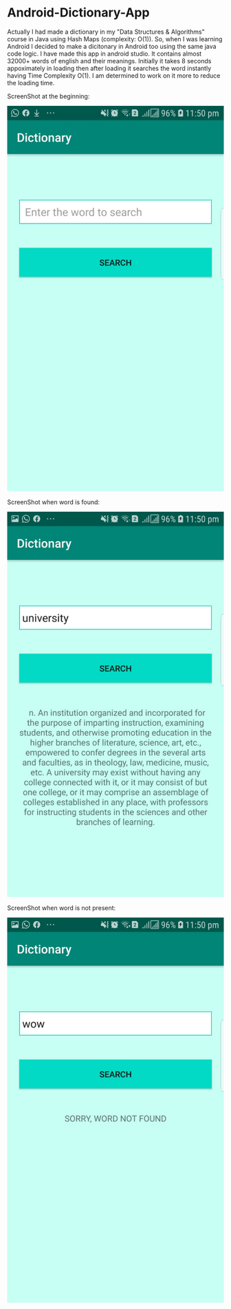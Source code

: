 # Android-Dictionary-App
Actually I had made a dictionary in my "Data Structures & Algorithms" course in Java using Hash Maps (complexity: O(1)). So, when I was learning
Android I decided to make a dicitonary in Android too using the same java code logic.
I have made this app in android studio. It contains almost 32000+ words of english and their meanings. Initially 
it takes 8 seconds appoximately in loading then after loading it searches the word instantly having Time Complexity O(1).
I am determined to work on it more to reduce the loading time.

ScreenShot at the beginning:


![Alt text](https://github.com/talha3111997/Android-Dictionary-App/blob/master/dict2.jpeg?raw=true "Main page of dictionary")

ScreenShot when word is found: 


![Alt text](https://github.com/talha3111997/Android-Dictionary-App/blob/master/dict.jpeg?raw=true "view when word is found")


ScreenShot when word is not present:

![Alt text](https://github.com/talha3111997/Android-Dictionary-App/blob/master/dict3.jpeg?raw=true "view when word is not found")

